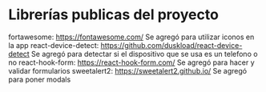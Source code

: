 

# Librerías publicas del proyecto
fortawesome: https://fontawesome.com/ Se agregó para utilizar iconos en la app
react-device-detect: https://github.com/duskload/react-device-detect Se agregó para detectar si el dispositivo que se usa es un telefono o no
react-hook-form: https://react-hook-form.com/ Se agregó para hacer y validar formularios
sweetalert2: https://sweetalert2.github.io/ Se agregó para poner modals